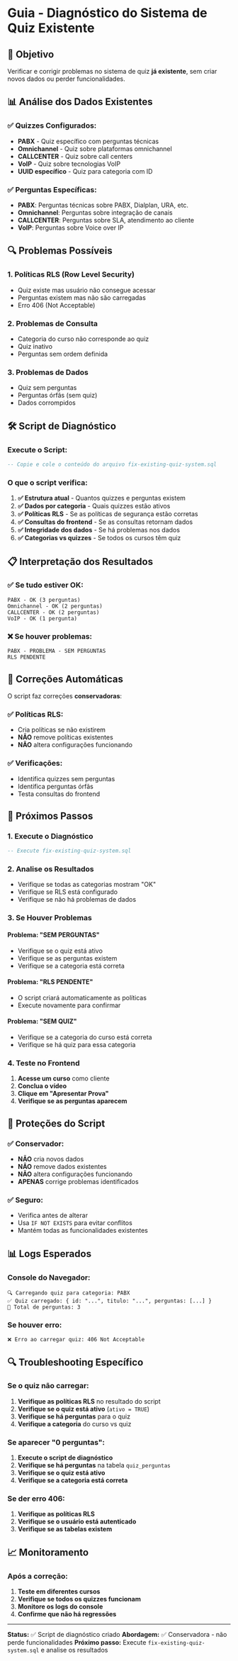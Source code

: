 # Guia - Diagnóstico do Sistema de Quiz Existente

## 🎯 **Objetivo**

Verificar e corrigir problemas no sistema de quiz **já existente**, sem criar novos dados ou perder funcionalidades.

## 📊 **Análise dos Dados Existentes**

### ✅ **Quizzes Configurados:**
- **PABX** - Quiz específico com perguntas técnicas
- **Omnichannel** - Quiz sobre plataformas omnichannel  
- **CALLCENTER** - Quiz sobre call centers
- **VoIP** - Quiz sobre tecnologias VoIP
- **UUID específico** - Quiz para categoria com ID

### ✅ **Perguntas Específicas:**
- **PABX**: Perguntas técnicas sobre PABX, Dialplan, URA, etc.
- **Omnichannel**: Perguntas sobre integração de canais
- **CALLCENTER**: Perguntas sobre SLA, atendimento ao cliente
- **VoIP**: Perguntas sobre Voice over IP

## 🔍 **Problemas Possíveis**

### 1. **Políticas RLS (Row Level Security)**
- Quiz existe mas usuário não consegue acessar
- Perguntas existem mas não são carregadas
- Erro 406 (Not Acceptable)

### 2. **Problemas de Consulta**
- Categoria do curso não corresponde ao quiz
- Quiz inativo
- Perguntas sem ordem definida

### 3. **Problemas de Dados**
- Quiz sem perguntas
- Perguntas órfãs (sem quiz)
- Dados corrompidos

## 🛠️ **Script de Diagnóstico**

### Execute o Script:
```sql
-- Copie e cole o conteúdo do arquivo fix-existing-quiz-system.sql
```

### O que o script verifica:

1. **✅ Estrutura atual** - Quantos quizzes e perguntas existem
2. **✅ Dados por categoria** - Quais quizzes estão ativos
3. **✅ Políticas RLS** - Se as políticas de segurança estão corretas
4. **✅ Consultas do frontend** - Se as consultas retornam dados
5. **✅ Integridade dos dados** - Se há problemas nos dados
6. **✅ Categorias vs quizzes** - Se todos os cursos têm quiz

## 📋 **Interpretação dos Resultados**

### ✅ **Se tudo estiver OK:**
```
PABX - OK (3 perguntas)
Omnichannel - OK (2 perguntas)
CALLCENTER - OK (2 perguntas)
VoIP - OK (1 pergunta)
```

### ❌ **Se houver problemas:**
```
PABX - PROBLEMA - SEM PERGUNTAS
RLS PENDENTE
```

## 🔧 **Correções Automáticas**

O script faz correções **conservadoras**:

### ✅ **Políticas RLS:**
- Cria políticas se não existirem
- **NÃO** remove políticas existentes
- **NÃO** altera configurações funcionando

### ✅ **Verificações:**
- Identifica quizzes sem perguntas
- Identifica perguntas órfãs
- Testa consultas do frontend

## 🎯 **Próximos Passos**

### 1. **Execute o Diagnóstico**
```sql
-- Execute fix-existing-quiz-system.sql
```

### 2. **Analise os Resultados**
- Verifique se todas as categorias mostram "OK"
- Verifique se RLS está configurado
- Verifique se não há problemas de dados

### 3. **Se Houver Problemas**

#### **Problema: "SEM PERGUNTAS"**
- Verifique se o quiz está ativo
- Verifique se as perguntas existem
- Verifique se a categoria está correta

#### **Problema: "RLS PENDENTE"**
- O script criará automaticamente as políticas
- Execute novamente para confirmar

#### **Problema: "SEM QUIZ"**
- Verifique se a categoria do curso está correta
- Verifique se há quiz para essa categoria

### 4. **Teste no Frontend**
1. **Acesse um curso** como cliente
2. **Conclua o vídeo**
3. **Clique em "Apresentar Prova"**
4. **Verifique se as perguntas aparecem**

## 🚨 **Proteções do Script**

### ✅ **Conservador:**
- **NÃO** cria novos dados
- **NÃO** remove dados existentes
- **NÃO** altera configurações funcionando
- **APENAS** corrige problemas identificados

### ✅ **Seguro:**
- Verifica antes de alterar
- Usa `IF NOT EXISTS` para evitar conflitos
- Mantém todas as funcionalidades existentes

## 📊 **Logs Esperados**

### **Console do Navegador:**
```
🔍 Carregando quiz para categoria: PABX
✅ Quiz carregado: { id: "...", titulo: "...", perguntas: [...] }
📝 Total de perguntas: 3
```

### **Se houver erro:**
```
❌ Erro ao carregar quiz: 406 Not Acceptable
```

## 🔍 **Troubleshooting Específico**

### **Se o quiz não carregar:**
1. **Verifique as políticas RLS** no resultado do script
2. **Verifique se o quiz está ativo** (`ativo = TRUE`)
3. **Verifique se há perguntas** para o quiz
4. **Verifique a categoria** do curso vs quiz

### **Se aparecer "0 perguntas":**
1. **Execute o script de diagnóstico**
2. **Verifique se há perguntas** na tabela `quiz_perguntas`
3. **Verifique se o quiz está ativo**
4. **Verifique se a categoria está correta**

### **Se der erro 406:**
1. **Verifique as políticas RLS**
2. **Verifique se o usuário está autenticado**
3. **Verifique se as tabelas existem**

## 📈 **Monitoramento**

### **Após a correção:**
1. **Teste em diferentes cursos**
2. **Verifique se todos os quizzes funcionam**
3. **Monitore os logs do console**
4. **Confirme que não há regressões**

---

**Status:** ✅ Script de diagnóstico criado
**Abordagem:** ✅ Conservadora - não perde funcionalidades
**Próximo passo:** Execute `fix-existing-quiz-system.sql` e analise os resultados 